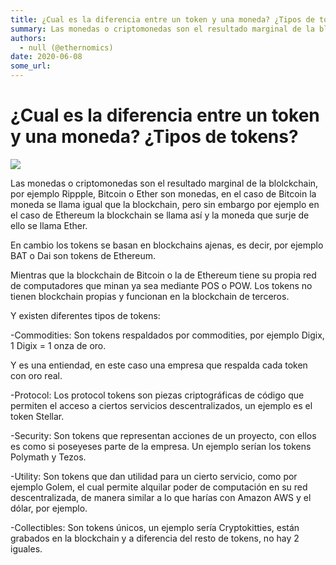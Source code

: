 ```yaml
---
title: ¿Cual es la diferencia entre un token y una moneda? ¿Tipos de tokens?
summary: Las monedas o criptomonedas son el resultado marginal de la blolckchain, por ejemplo Rippple, Bitcoin o Ether son monedas, en el caso de Bitcoin la moneda se ll
authors:
  - null (@ethernomics)
date: 2020-06-08
some_url: 
---
```


# ¿Cual es la diferencia entre un token y una moneda? ¿Tipos de tokens?


![](https://api.kauri.io:443/ipfs/Qmeu5J2rTkbfb5YFN71jGpa9DX8Nj36bEsFDCEAW9KSbZa)

Las monedas o criptomonedas son el resultado marginal de la blolckchain, por ejemplo Rippple, Bitcoin o Ether son monedas, en el caso de Bitcoin la moneda se llama igual que la blockchain, pero sin embargo por ejemplo en el caso de Ethereum la blockchain se llama así y la moneda que surje de ello se llama Ether.


En cambio los tokens se basan en blockchains ajenas, es decir, por ejemplo BAT o Dai son tokens de Ethereum.

Mientras que la blockchain de Bitcoin o la de Ethereum tiene su propia red de computadores que minan ya sea mediante POS o POW. Los tokens no tienen blockchain propias y funcionan en la blockchain de terceros.


Y existen diferentes tipos de tokens:



-Commodities: Son tokens respaldados por commodities, por ejemplo Digix, 1 Digix = 1 onza de oro.

Y es una entiendad, en este caso una empresa que respalda cada token con oro real.


-Protocol: Los protocol tokens son piezas criptográficas de código que permiten el acceso a ciertos servicios descentralizados, un ejemplo es el token Stellar.


-Security: Son tokens que representan acciones de un proyecto, con ellos es como si poseyeses parte de la empresa. Un ejemplo serían los tokens Polymath y Tezos.


-Utility: Son tokens que dan utilidad para un cierto servicio, como por ejemplo Golem, el cual permite alquilar poder de computación en su red descentralizada, de manera similar a lo que harías con Amazon AWS y el dólar, por ejemplo.


-Collectibles: Son tokens únicos, un ejemplo sería Cryptokitties, están grabados en la blockchain y a diferencia del resto de tokens, no hay 2 iguales.